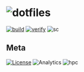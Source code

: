 # ![dotfiles](https://img.shields.io/badge/repo-dotfiles-FF9E0F?logo=abb-robotstudio&logoColor=white)

[![build](https://github.com/tprasadtp/dotfiles/workflows/lint/badge.svg)](https://github.com/tprasadtp/dotfiles/actions)
[![verify](https://github.com/tprasadtp/dotfiles/workflows/verify/badge.svg)](https://github.com/tprasadtp/dotfiles/actions)
![sc](https://img.shields.io/badge/dynamic/json?color=%230093DD&label=sc-master&query=%24.commit.verification.reason&url=https%3A%2F%2Fapi.github.com%2Frepos%2Ftprasadtp%2Fdotfiles%2Fcommits%2Fmaster&logo=gnu-privacy-guard&logoColor=white)

## Meta

[![License](https://img.shields.io/badge/license-MIT-blue)](https://github.com/tprasadtp/dotfiles/blob/master/LICENSE.md)
![Analytics](https://ga-beacon.prasadt.com/UA-101760811-3/github/dotfiles?pink&useReferer)
![hpc](https://img.shields.io/badge/dynamic/json?color=blue&label=hpc&query=%24.commit.message&url=https%3A%2F%2Fapi.github.com%2Frepos%2Fimtek-emp%2Fhpc-dotfiles%2Fcommits%2Fmaster&logo=github&logoColor=white)
